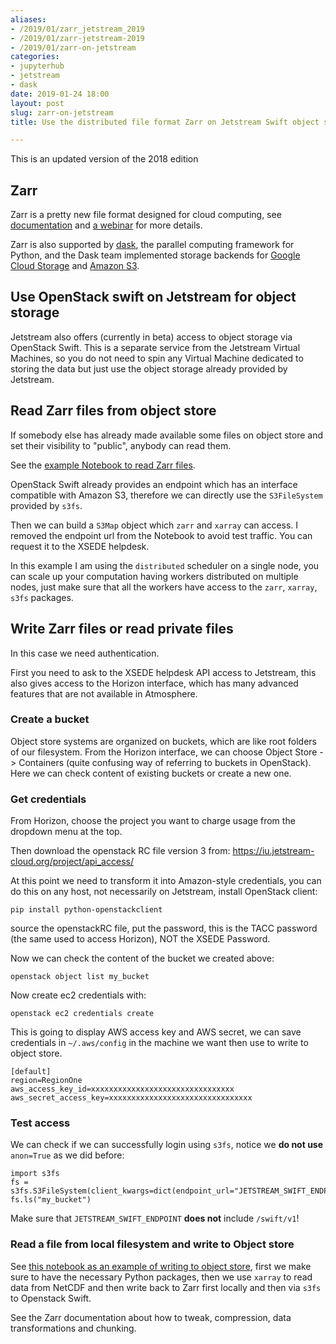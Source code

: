 ```yaml
---
aliases:
- /2019/01/zarr_jetstream_2019
- /2019/01/zarr-jetstream-2019
- /2019/01/zarr-on-jetstream
categories:
- jupyterhub
- jetstream
- dask
date: 2019-01-24 18:00
layout: post
slug: zarr-on-jetstream
title: Use the distributed file format Zarr on Jetstream Swift object storage, 2019

---
```


This is an updated version of the 2018 edition

## Zarr

Zarr is a pretty new file format designed for cloud computing, see [documentation](http://zarr.readthedocs.io) and [a webinar](https://www.youtube.com/watch?v=np_p4JBAIYI) for more details.

Zarr is also supported by [dask](http://dask.pydata.org), the parallel computing framework for Python,
and the Dask team implemented storage backends for [Google Cloud Storage](https://github.com/dask/gcsfs) and
[Amazon S3](https://github.com/dask/s3fs).

## Use OpenStack swift on Jetstream for object storage

Jetstream also offers (currently in beta) access to object storage via OpenStack Swift.
This is a separate service from the Jetstream Virtual Machines, so you do not need to spin
any Virtual Machine dedicated to storing the data but just use the object storage already
provided by Jetstream.

## Read Zarr files from object store

If somebody else has already made available some files on object store and set their visibility
to "public", anybody can read them.

See the [example Notebook to read Zarr files](https://gist.github.com/zonca/bda69ab917bde831845d530e52eae6e5).

OpenStack Swift already provides an endpoint which has an interface compatible with Amazon S3, therefore
we can directly use the `S3FileSystem` provided by `s3fs`.

Then we can build a `S3Map` object which `zarr` and `xarray` can access.
I removed the endpoint url from the Notebook to avoid test traffic. You can request it to
the XSEDE helpdesk.

In this example I am using the `distributed` scheduler on a single node, you can scale up your computation
having workers distributed on multiple nodes, just make sure that all the workers have access to the
`zarr`, `xarray`, `s3fs` packages.

## Write Zarr files or read private files

In this case we need authentication.

First you need to ask to the XSEDE helpdesk API access to Jetstream, this also gives access
to the Horizon interface, which has many advanced features that are not available in Atmosphere.

### Create a bucket

Object store systems are organized on buckets, which are like root folders of our filesystem.
From the Horizon interface, we can choose Object Store -> Containers (quite confusing way of referring to buckets in OpenStack).
Here we can check content of existing buckets or create a new one.

### Get credentials

From Horizon, choose the project you want to charge usage from the dropdown menu at the top.

Then download the openstack RC file version 3 from: <https://iu.jetstream-cloud.org/project/api_access/>

At this point we need to transform it into Amazon-style credentials, you can do this on
any host, not necessarily on Jetstream, install OpenStack client:

    pip install python-openstackclient

source the openstackRC file, put the password, this is the TACC password (the same used to access Horizon), NOT the XSEDE Password.

Now we can check the content of the bucket we created above:

    openstack object list my_bucket

Now create ec2 credentials with:

	openstack ec2 credentials create

This is going to display AWS access key and AWS secret, we can save credentials in `~/.aws/config`
in the machine we want then use to write to object store.
```
[default]
region=RegionOne
aws_access_key_id=xxxxxxxxxxxxxxxxxxxxxxxxxxxxxxxx
aws_secret_access_key=xxxxxxxxxxxxxxxxxxxxxxxxxxxxxxxx
```

### Test access

We can check if we can successfully login using `s3fs`, notice we **do not use** `anon=True` as
we did before:

```
import s3fs
fs = s3fs.S3FileSystem(client_kwargs=dict(endpoint_url="JETSTREAM_SWIFT_ENDPOINT"))
fs.ls("my_bucket")
```

Make sure that `JETSTREAM_SWIFT_ENDPOINT` **does not** include `/swift/v1`!

### Read a file from local filesystem and write to Object store

See [this notebook as an example of writing to object store](https://gist.github.com/zonca/f7cb1c7845f6b821dc8d178f84253ba3),
first we make sure to have the necessary Python packages,
then we use `xarray` to read data from NetCDF and then write back to Zarr first locally and then
via `s3fs` to Openstack Swift.

See the Zarr documentation about how to tweak, compression, data transformations and chunking.
